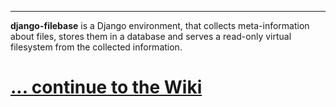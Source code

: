 
---


**django-filebase** is a Django environment, that collects meta-information about files,
stores them in a database and serves a read-only virtual filesystem from the collected information.

# [... continue to the Wiki](http://code.google.com/p/django-filebase/wiki/FileBase) #